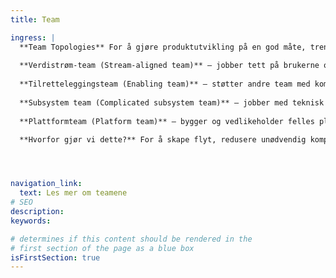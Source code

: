 ```yaml
---
title: Team

ingress: |
  **Team Topologies** For å gjøre produktutvikling på en god måte, trenger vi en tydelig og fleksibel måte å organisere teamene våre på. Team Typologies hjelper oss med å sikre at teamene har klare roller, grenser og samarbeidsformer. Vi jobber i fire typer team: 
  
  **Verdistrøm-team (Stream-aligned team)** – jobber tett på brukerne og leverer verdi kontinuerlig innenfor et avgrenset område.
  
  **Tilretteleggingsteam (Enabling team)** – støtter andre team med kompetanse og hjelper dem å løse hindringer. 
  
  **Subsystem team (Complicated subsystem team)** – jobber med teknisk krevende områder som krever spesialkompetanse. 
  
  **Plattformteam (Platform team)** – bygger og vedlikeholder felles plattformer og verktøy som gjør det lettere for andre team å levere. 

  **Hvorfor gjør vi dette?** For å skape flyt, redusere unødvendig kompleksitet og sikre at teamene får jobbet med det de er best på – samtidig som vi tar vare på robusthet, sikkerhet og vårt samfunnsansvar. 




navigation_link:
  text: Les mer om teamene
# SEO
description:
keywords:

# determines if this content should be rendered in the
# first section of the page as a blue box
isFirstSection: true
---
```

